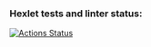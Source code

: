 ### Hexlet tests and linter status:
[![Actions Status](https://github.com/arttzima/docker-project-74/actions/workflows/hexlet-check.yml/badge.svg)](https://github.com/arttzima/docker-project-74/actions)